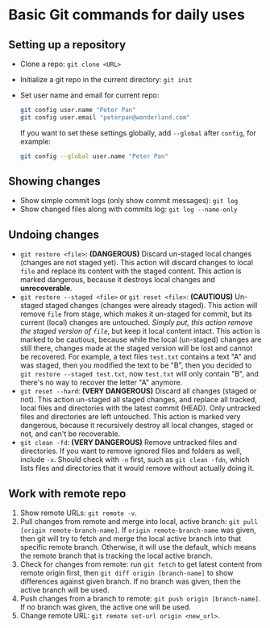 # Basic Git commands for daily uses
## Setting up a repository
- Clone a repo: `git clone <URL>`
- Initialize a git repo in the current directory: `git init`
- Set user name and email for current repo:
  ```sh
  git config user.name "Peter Pan"
  git config user.email "peterpan@wonderland.com"
  ```
  If you want to set these settings globally, add `--global` after `config`, for example:

  ```sh
  git config --global user.name "Peter Pan"
  ```
## Showing changes
- Show simple commit logs (only show commit messages): `git log`
- Show changed files along with commits log: `git log --name-only`

## Undoing changes
- `git restore <file>`: **(DANGEROUS)** Discard un-staged local changes (changes are not staged yet). This action will discard changes to local `file` and replace its content with the staged content. This action is marked dangerous, because it destroys local changes and **unrecoverable**.
- `git restore --staged <file>` or `git reset <file>`: **(CAUTIOUS)** Un-staged staged changes (changes were already staged). This action will remove `file` from stage, which makes it un-staged for commit, but its current (local) changes are untouched. *Simply put, this action remove the staged version of `file`*, but keep it local content intact. This action is marked to be cautious, because while the local (un-staged) changes are still there, changes made at the staged version will be lost and cannot be recovered. For example, a text files `test.txt` contains a text "A" and was staged, then you modified the text to be "B", then you decided to `git restore --staged test.txt`, now `test.txt` will only contain "B", and there's no way to recover the letter "A" anymore.
- `git reset --hard`: **(VERY DANGEROUS)** Discard all changes (staged or not). This action un-staged all staged changes, and replace all tracked, local files and directories with the latest commit (HEAD). Only untracked files and directories are left untouched. This action is marked very dangerous, because it recursively destroy all local changes, staged or not, and can't be recoverable.
- `git clean -fd`: **(VERY DANGEROUS)** Remove untracked files and directories. If you want to remove ignored files and folders as well, include `-x`. Should check with `-n` first, such as `git clean -fdn`, which lists files and directories that it would remove without actually doing it.

## Work with remote repo
1. Show remote URLs: `git remote -v`.
2. Pull changes from remote and merge into local, active branch: `git pull [origin remote-branch-name]`. If `origin remote-branch-name` was given, then git will try to fetch and merge the local active branch into that specific remote branch. Otherwise, it will use the default, which means the remote branch that is tracking the local active branch.
3. Check for changes from remote:  run `git fetch` to get latest content from remote origin first, then `git diff origin [branch-name]` to show differences against given branch. If no branch was given, then the active branch will be used.
4. Push changes from a branch to remote: `git push origin [branch-name]`. If no branch was given, the active one will be used.
5. Change remote URL: `git remote set-url origin <new_url>`.

